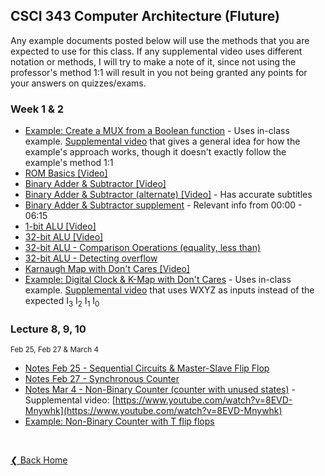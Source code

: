 ## CSCI 343 Computer Architecture (Fluture)

Any example documents posted below will use the methods that you are expected to use for this class. If any supplemental video uses different notation or methods, I will try to make a note of it, since not using the professor's method 1:1 will result in you not being granted any points for your answers on quizzes/exams.

### Week 1 & 2

- [Example: Create a MUX from a Boolean function](./examples/Example%201%20%2D%20Create%20a%20MUX%20from%20a%20Boolean%20function.pdf) - Uses in-class example. [Supplemental video](https://www.youtube.com/watch?v=M_cnctZqk-s) that gives a general idea for how the example's approach works, though it doesn't exactly follow the example's method 1:1
- [ROM Basics \[Video\]](https://www.youtube.com/watch?v=yX0F5Xz_f9o)
- [Binary Adder & Subtractor \[Video\]](https://www.youtube.com/watch?v=o87GH5U1zUY)
- [Binary Adder & Subtractor (alternate) \[Video\]](https://www.youtube.com/watch?v=J7gPUP0aRug) - Has accurate subtitles
- [Binary Adder & Subtractor supplement](https://www.youtube.com/watch?v=o22PeIImcKc) - Relevant info from 00:00 - 06:15
- [1-bit ALU \[Video\]](https://www.youtube.com/watch?v=y9EA-XBbRgg)
- [32-bit ALU \[Video\]](https://www.youtube.com/watch?v=IzCIxPCfEP0)
- [32-bit ALU - Comparison Operations (equality, less than)](https://www.youtube.com/watch?v=ajESmB0qJjc)
- [32-bit ALU - Detecting overflow](https://www.youtube.com/watch?v=p4yVpZGZ9tA)
- [Karnaugh Map with Don't Cares \[Video\]](https://www.youtube.com/watch?v=SaKVzgiekrA)
- [Example: Digital Clock & K-Map with Don't Cares](./examples/Example%202%20-%20Digital%20Clock.pdf) - Uses in-class example. [Supplemental video](https://www.youtube.com/watch?v=akMqyi-0RsY) that uses WXYZ as inputs instead of the expected I<sub>3</sub> I<sub>2</sub> I<sub>1</sub> I<sub>0</sub>

### Lecture 8, 9, 10

<small>Feb 25, Feb 27 & March 4</small>

- [Notes Feb 25 - Sequential Circuits & Master-Slave Flip Flop](./notes/Notes%20Feb%2025%20sequential%20circuits%20&%20master%20slave%20flip%20flop.pdf)
- [Notes Feb 27 - Synchronous Counter](./notes/Notes%20Feb%2027%20-%20State%20table;%20Synchronous%20Counter.pdf)
- [Notes Mar 4 - Non-Binary Counter (counter with unused states)](./notes/Notes%20Mar%204%20-%20Non-Binary%20counter.pdf) - Supplemental video: [https://www.youtube.com/watch?v=8EVD-Mnywhk](https://www.youtube.com/watch?v=8EVD-Mnywhk)
- [Example: Non-Binary Counter with T flip flops](./examples/Example%203%20-%20Non-Binary%20counter.pdf)

&nbsp;

[❮ Back Home](../)
